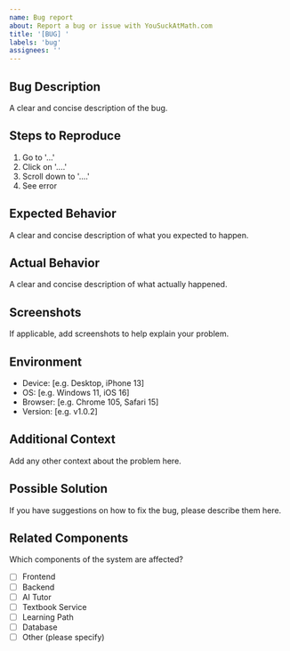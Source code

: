```yaml
---
name: Bug report
about: Report a bug or issue with YouSuckAtMath.com
title: '[BUG] '
labels: 'bug'
assignees: ''
---
```


## Bug Description
A clear and concise description of the bug.

## Steps to Reproduce
1. Go to '...'
2. Click on '....'
3. Scroll down to '....'
4. See error

## Expected Behavior
A clear and concise description of what you expected to happen.

## Actual Behavior
A clear and concise description of what actually happened.

## Screenshots
If applicable, add screenshots to help explain your problem.

## Environment
- Device: [e.g. Desktop, iPhone 13]
- OS: [e.g. Windows 11, iOS 16]
- Browser: [e.g. Chrome 105, Safari 15]
- Version: [e.g. v1.0.2]

## Additional Context
Add any other context about the problem here.

## Possible Solution
If you have suggestions on how to fix the bug, please describe them here.

## Related Components
Which components of the system are affected?
- [ ] Frontend
- [ ] Backend
- [ ] AI Tutor
- [ ] Textbook Service
- [ ] Learning Path
- [ ] Database
- [ ] Other (please specify)
